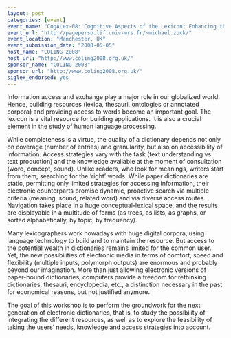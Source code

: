 ```yaml
---
layout: post
categories: [event]
event_name: "CogALex-08: Cognitive Aspects of the Lexicon: Enhancing the Structure, Indexes and Entry Points of Electronic Dictionaries"
event_url: "http://pageperso.lif.univ-mrs.fr/~michael.zock/"
event_location: "Manchester, UK"
event_submission_date: "2008-05-05"
host_name: "COLING 2008"
host_url: "http://www.coling2008.org.uk/"
sponsor_name: "COLING 2008"
sponsor_url: "http://www.coling2008.org.uk/"
siglex_endorsed: yes
---
```

Information access and exchange play a major role in our globalized world. Hence, building resources (lexica, thesauri, ontologies or annotated corpora) and providing access to words become an important goal. The lexicon is a vital resource for building applications. It is also a crucial element in the study of human language processing.

While completeness is a virtue, the quality of a dictionary depends not only on coverage (number of entries) and granularity, but also on accessibility of information. Access strategies vary with the task (text understanding vs. text production) and the knowledge available at the moment of consultation (word, concept, sound). Unlike readers, who look for meanings, writers start from them, searching for the ’right’ words. While paper dictionaries are static, permitting only limited strategies for accessing information, their electronic counterparts promise dynamic, proactive search via multiple criteria (meaning, sound, related word) and via diverse access routes. Navigation takes place in a huge conceptual-lexical space, and the results are displayable in a multitude of forms (as trees, as lists, as graphs, or sorted alphabetically, by topic, by frequency).

Many lexicographers work nowadays with huge digital corpora, using language technology to build and to maintain the resource. But access to the potential wealth in dictionaries remains limited for the common user. Yet, the new possibilities of electronic media in terms of comfort, speed and flexibility (multiple inputs, polymorph outputs) are enormous and probably beyond our imagination. More
than just allowing electronic versions of paper-bound dictionaries, computers provide a freedom for rethinking dictionaries, thesauri, encyclopedia, etc., a distinction necessary in the past for economical reasons, but not justified anymore.

The goal of this workshop is to perform the groundwork for the next generation of electronic dictionaries, that is, to study the possibility of integrating the different resources, as well as to explore the feasibility of taking the users’ needs, knowledge and access strategies into account.